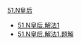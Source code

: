 

[51.N皇后](https://leetcode-cn.com/problems/n-queens/submissions/)
- [51.N皇后.解法1](https://leetcode-cn.com/submissions/detail/19844479/)
- [51.N皇后.解法1.题解](https://leetcode-cn.com/problems/n-queens/solution/nhuang-hou-wen-ti-ti-jie-shou-gao-by-annika/)
